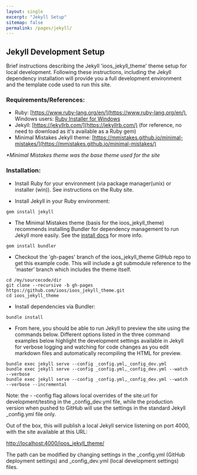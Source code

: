 ```yaml
---
layout: single
excerpt: "Jekyll Setup"
sitemap: false
permalink: /pages/jekyll/
---
```

## Jekyll Development Setup ##
Brief instructions describing the Jekyll 'ioos_jekyll_theme' theme setup for local development.  Following these instructions,
including the Jekyll dependency installation will provide you a full development environment and the template code used
to run this site.

### Requirements/References: ###
- Ruby: [https://www.ruby-lang.org/en/](https://www.ruby-lang.org/en/), Windows users:
  [Ruby Installer for Windows](http://rubyinstaller.org/downloads/)
- Jekyll: [https://jekyllrb.com/](https://jekyllrb.com/) (for reference, no need to download as it's available as a Ruby gem)
- Minimal Mistakes Jekyll theme: [https://mmistakes.github.io/minimal-mistakes/](https://mmistakes.github.io/minimal-mistakes/)

*\*Minimal Mistakes theme was the base theme used for the site*


### Installation: ###
- Install Ruby for your environment (via package manager(unix) or installer (win)).  See instructions on the Ruby site.

- Install Jekyll in your Ruby environment:

```
gem install jekyll
```

- The Minimal Mistakes theme (basis for the ioos_jekyll_theme) recommends installing Bundler for dependency
management to run Jekyll more easily.  See the [install docs](https://mmistakes.github.io/minimal-mistakes/docs/installation/)
for more info.

```
gem install bundler
```

- Checkout the 'gh-pages' branch of the ioos_jekyll_theme GitHub repo to get this example code.  This will include a
git submodule reference to the 'master' branch which includes the theme itself.  

```
cd /my/sourcecode/dir
git clone --recursive -b gh-pages https://github.com/ioos/ioos_jekyll_theme.git
cd ioos_jekyll_theme
```

- Install dependencies via Bundler:

```
bundle install
```


- From here, you should be able to run Jekyll to preview the site using the commands below.  Different options listed in the three
command examples below highlight the development settings available in Jekyll for verbose logging and watching for code
changes as you edit markdown files and automatically recompiling the HTML for preview.  

```
bundle exec jekyll serve --config _config.yml,_config_dev.yml
bundle exec jekyll serve --config _config.yml,_config_dev.yml --watch --verbose
bundle exec jekyll serve --config _config.yml,_config_dev.yml --watch --verbose --incremental
```

Note: the - -config flag allows local overrides of the site.url for development/testing
in the \_config_dev.yml file, while the production version when pushed to GitHub will use the settings in
the standard Jekyll \_config.yml file only.

Out of the box, this will publish a local Jekyll service listening on port 4000, with the site available at this URL:

[http://localhost:4000/ioos_jekyll_theme/](http://localhost:4000/ioos_jekyll_theme/)

The path can be modified by changing settings in the \_config.yml (GitHub deployment settings) and \_config_dev.yml
(local development settings) files.
